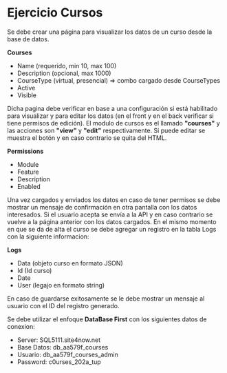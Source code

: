 # Ejercicio Cursos

Se debe crear una página para visualizar los datos de un curso desde la base de datos.

**Courses**
- Name (requerido, min 10, max 100)
- Description (opcional, max 1000)
- CourseType (virtual, presencial) => combo cargado desde CourseTypes
- Active
- Visible
	
Dicha pagina debe verificar en base a una configuración si está habilitado para visualizar y para editar los datos (en el front y en el back verificar si tiene permisos de edición). El modulo de cursos es el llamado **"courses"** y las acciones son **"view"** y **"edit"** respectivamente. Si puede editar se muestra el botón y en caso contrario se quita del HTML.

**Permissions**
- Module
- Feature
- Description
- Enabled
 
Una vez cargados y enviados los datos en caso de tener permisos se debe mostrar un mensaje de confirmación en otra pantalla con los datos interesados. Si el usuario acepta se envía a la API y en caso contrario se vuelve a la página anterior con los datos cargados. 
En el mismo momento en que se da de alta el curso se debe agregar un registro en la tabla Logs con la siguiente informacion:

**Logs**
- Data (objeto curso en formato JSON)
- Id (Id curso)
- Date
- User (legajo en formato string)

En caso de guardarse exitosamente se le debe mostrar un mensaje al usuario con el ID del registro generado.

Se debe utilizar el enfoque **DataBase First** con los siguientes datos de conexion:
- Server: SQL5111.site4now.net
- Base Datos: db_aa579f_courses
- Usuario: db_aa579f_courses_admin
- Password: c0urses_202a_tup
	
